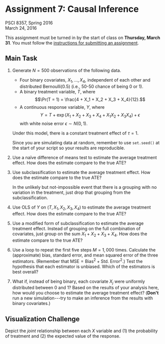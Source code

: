 # Assignment 7: Causal Inference
PSCI 8357, Spring 2016  
March 24, 2016  

This assignment must be turned in by the start of class on **Thursday, March 31**.  You must follow the [instructions for submitting an assignment](http://bkenkel.com/psci8357/submission-instructions.pdf).


## Main Task

1. Generate $N = 500$ observations of the following data.

    * Four binary covariates, $X_{1}, \ldots, X_{4}$, independent of each other and distributed $\text{Bernoulli}(0.5)$ (i.e., 50-50 chance of being 0 or 1).
    * A binary treatment variable, $T$, where $$\Pr(T = 1) = \frac{4 + X_1 + X_2 + X_3 + X_4}{12}.$$
    * A continuous response variable, $Y$, where $$Y = T + \exp(X_1 + X_2 + X_3 + X_4 + X_1 X_2 + X_3 X_4) + \epsilon$$ with white noise error $\epsilon \sim N(0, 1)$.

    Under this model, there is a constant treatment effect of $\tau = 1$.

    Since you are simulating data at random, remember to use `set.seed()` at the start of your script so your results are reproducible.

2. Use a naïve difference of means test to estimate the average treatment effect.  How does the estimate compare to the true ATE?

3. Use subclassification to estimate the average treatment effect.  How does the estimate compare to the true ATE?

    In the unlikely but not-impossible event that there is a grouping with no variation in the treatment, just drop that grouping from the subclassification.

4. Use OLS of $Y$ on $(T, X_1, X_2, X_3, X_4)$ to estimate the average treatment effect.  How does the estimate compare to the true ATE?

5. Use a modified form of subclassification to estimate the average treatment effect.  Instead of grouping on the full combination of covariates, just group on the sum $X_1 + X_2 + X_3 + X_4$.  How does the estimate compare to the true ATE?

6. Use a loop to repeat the first five steps $M = 1{,}000$ times.  Calculate the (approximate) bias, standard error, and mean squared error of the three estimators.  (Remember that $\text{MSE} = \text{Bias}^2 + \text{Std. Error}^2$.)  Test the hypothesis that each estimator is unbiased.  Which of the estimators is best overall?

7. What if, instead of being binary, each covariate $X_j$ were uniformly distributed between 0 and 1?  Based on the results of your analysis here, how would you choose to estimate the average treatment effect?  (**Don't** run a new simulation---try to make an inference from the results with binary covariates.)


## Visualization Challenge

Depict the *joint* relationship between each $X$ variable and (1) the probability of treatment and (2) the expected value of the response.
